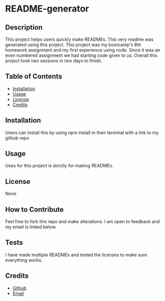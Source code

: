 # README-generator



## Description
This project helps users quickly make READMEs. This very readme was generated using this project. This project was my bootcamp's 8th homework assignment and my first experience using node. Since it was an even numbered assignment we had starting code given to us. Overall this project took two sessions in two days to finish. 

## Table of Contents
        
- [Installation](#installation)
- [Usage](#usage)
- [License](#license)
- [Credits](#credits)
    
## Installation
Users can install this by using npm install in their terminal with a link to my github repo
        
## Usage
Uses for this project is strictly for making READMEs.

## License
None

                    
## How to Contribute
Feel free to fork this repo and make alterations. I am open to feedback and my email is linked below.    

## Tests
I have made multiple READMEs and tested the licenses to make sure everything works.

## Credits
- [Github](https://github.com/Ezekiel186)
- [Email](mailto:ezekieljamolin186@gmail.com)
